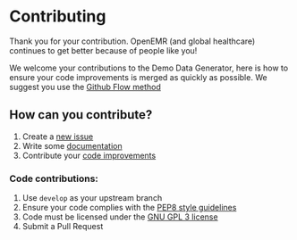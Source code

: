 # Contributing


Thank you for your contribution. OpenEMR (and global healthcare) continues to get better because of people like you!

We welcome your contributions to the Demo Data Generator, here is how to ensure your code improvements is merged as
quickly as possible. We suggest you use the [Github Flow method](https://guides.github.com/introduction/flow/index.html)

## How can you contribute?
1. Create a [new issue](https://github.com/openemr/demo-data-generator/issues/new)
2. Write some [documentation](https://github.com/openemr/demo-data-generator/wiki)
3. Contribute your [code improvements](#code-contributions)

### Code contributions:
1. Use `develop` as your upstream branch
2. Ensure your code complies with the [PEP8 style guidelines](https://www.python.org/dev/peps/pep-0008/)
3. Code must be licensed under the [GNU GPL 3 license](https://opensource.org/licenses/GPL-3.0)
3. Submit a Pull Request

